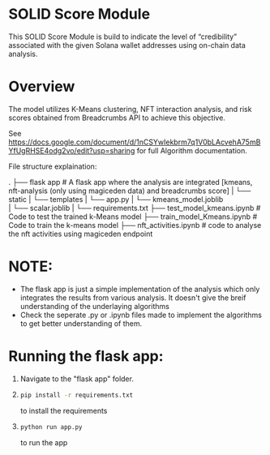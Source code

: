 # SOLID Score Module

This SOLID Score Module is build to indicate the level of “credibility”  
associated with the given Solana wallet addresses using on-chain data analysis. 


# Overview

The model utilizes K-Means clustering, NFT interaction analysis, and 
risk scores obtained from Breadcrumbs API to achieve this objective.

See https://docs.google.com/document/d/1nCSYwIekbrm7q1V0bLAcvehA75mBYfUgRHSE4odg2vo/edit?usp=sharing for full Algorithm documentation.


File structure explaination:

.
├── flask app                           # A flask app where the analysis are integrated [kmeans, nft-analysis (only using magiceden data) and breadcrumbs score]
|    └── static
|    └── templates
|    └── app.py
|    └── kmeans_model.joblib             
|    └── scalar.joblib
|    └── requirements.txt
├── test_model_kmeans.ipynb             # Code to test the trained k-Means model
├── train_model_Kmeans.ipynb            # Code to train the k-means model
├── nft_activities.ipynb                # code to analyse the nft activities using magiceden endpoint




# NOTE:

-   The flask app is just a simple implementation of the analysis which only integrates the results from various analysis. It doesn't give the breif understanding of the underlaying algorithms
-   Check the seperate .py or .ipynb files made to implement the algorithms to get better understanding of them. 


# Running the flask app:

1. Navigate to the "flask app" folder.
   
2. ```bash
   pip install -r requirements.txt
   ```
   to install the requirements
   
3. ```bash
   python run app.py
   ```
   to run the app
